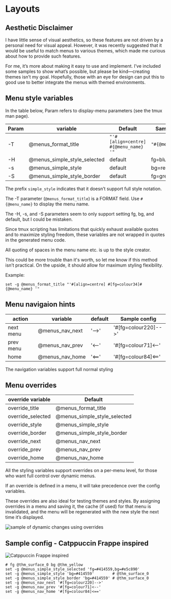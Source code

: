 # Layouts

## Aesthetic Disclaimer

I have little sense of visual aesthetics, so these features are not driven by a personal
need for visual appeal. However, it was recently suggested that it would be useful
to match menus to various themes, which made me curious about how to provide such
features.

For me, it’s more about making it easy to use and implement. I’ve included some
samples to show what’s possible, but please be kind—creating themes isn’t my goal.
Hopefully, those with an eye for design can put this to good use to better integrate
the menus with themed environments.

## Menu style variables

In the table below, Param refers to display-menu parameters (see the tmux man page).

| Param | variable                     | Default                            | Sample config     |
| ----- | ---------------------------- | ---------------------------------- | ----------------- |
| -T    | @menus_format_title          | `"'#[align=centre] #{@menu_name} '"` | `"#{@menu_name}"` |
| -H    | @menus_simple_style_selected | default                            | fg=blue,bg=yellow |
| -s    | @menus_simple_style          | default                            | bg=red            |
| -S    | @menus_simple_style_border   | default                            | fg=green          |

The prefix `simple_style` indicates that it doesn’t support full style notation.

The -T parameter (`@menus_format_title`) is a FORMAT field. Use `#{@menu_name}`
to display the menu name.

The -H, -s, and -S parameters seem to only support setting fg, bg, and default,
but I could be mistaken.

Since tmux scripting has limitations that quickly exhaust available quotes and to
maximize styling freedom, these variables are not wrapped in quotes in the
generated menu code.

All quoting of spaces in the menu name etc. is up to the style creator.

This could be more trouble than it's worth, so let me know if this method isn’t practical.
On the upside, it should allow for maximum styling flexibility.

Example:

```tmux
set -g @menus_format_title "'#[align=centre] #[fg=colour34]#{@menu_name} '"
```

## Menu navigaion hints

| action    | variable        | default | Sample config        |
| --------- | --------------- | ------- | -------------------- |
| next menu | @menus_nav_next | '-->'   | '#[fg=colour220]-->' |
| prev menu | @menus_nav_prev | '<--'   | '#[fg=colour71]<--'  |
| home      | @menus_nav_home | '<=='   | '#[fg=colour84]<=='  |

The navigation variables support full normal styling

## Menu overrides

| override variable | Default                      |
| ----------------- | ---------------------------- |
| override_title    | @menus_format_title          |
| override_selected | @menus_simple_style_selected |
| override_style    | @menus_simple_style          |
| override_border   | @menus_simple_style_border   |
| override_next     | @menus_nav_next              |
| override_prev     | @menus_nav_prev              |
| override_home     | @menus_nav_home              |

All the styling variables support overrides on a per-menu level, for those who want full
control over dynamic menus.

If an override is defined in a menu, it will take precedence over the config variables.

These overrides are also ideal for testing themes and styles. By assigning overrides
in a menu and saving it, the cache (if used) for that menu is invalidated,
and the menu will be regenerated with the new style the next time it’s displayed.

![sample of dynamic changes using overrides](https://github.com/user-attachments/assets/e4f1c2b6-fb99-40d8-b8df-9174e9d5d3e3)

## Sample config - Catppuccin Frappe inspired

![Catppuccin Frappe inspired](https://github.com/user-attachments/assets/82bd152a-e577-4e1b-abc0-f959c30a87c3)

```tmux
# fg @thm_surface_0 bg @thm_yellow
set -g @menus_simple_style_selected 'fg=#414559,bg=#e5c890'
set -g @menus_simple_style 'bg=#414559'        # @thm_surface_0
set -g @menus_simple_style_border 'bg=#414559' # @thm_surface_0
set -g @menus_nav_next '#[fg=colour220]-->'
set -g @menus_nav_prev '#[fg=colour71]<--'
set -g @menus_nav_home '#[fg=colour84]<=='
```
